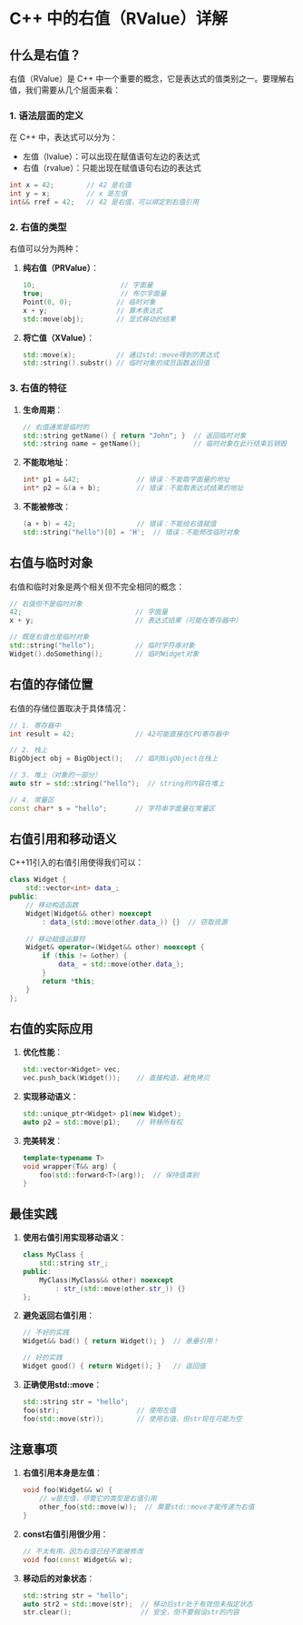 # C++ 中的右值（RValue）详解

## 什么是右值？

右值（RValue）是 C++ 中一个重要的概念，它是表达式的值类别之一。要理解右值，我们需要从几个层面来看：

### 1. 语法层面的定义

在 C++ 中，表达式可以分为：
- 左值（lvalue）：可以出现在赋值语句左边的表达式
- 右值（rvalue）：只能出现在赋值语句右边的表达式

```cpp
int x = 42;        // 42 是右值
int y = x;         // x 是左值
int&& rref = 42;   // 42 是右值，可以绑定到右值引用
```

### 2. 右值的类型

右值可以分为两种：

1. **纯右值（PRValue）**：
   ```cpp
   10;                     // 字面量
   true;                   // 布尔字面量
   Point(0, 0);           // 临时对象
   x + y;                 // 算术表达式
   std::move(obj);        // 显式移动的结果
   ```

2. **将亡值（XValue）**：
   ```cpp
   std::move(x);          // 通过std::move得到的表达式
   std::string().substr() // 临时对象的成员函数返回值
   ```

### 3. 右值的特征

1. **生命周期**：
   ```cpp
   // 右值通常是临时的
   std::string getName() { return "John"; }  // 返回临时对象
   std::string name = getName();             // 临时对象在此行结束后销毁
   ```

2. **不能取地址**：
   ```cpp
   int* p1 = &42;              // 错误：不能取字面量的地址
   int* p2 = &(a + b);         // 错误：不能取表达式结果的地址
   ```

3. **不能被修改**：
   ```cpp
   (a + b) = 42;               // 错误：不能给右值赋值
   std::string("hello")[0] = 'H';  // 错误：不能修改临时对象
   ```

## 右值与临时对象

右值和临时对象是两个相关但不完全相同的概念：

```cpp
// 右值但不是临时对象
42;                            // 字面量
x + y;                         // 表达式结果（可能在寄存器中）

// 既是右值也是临时对象
std::string("hello");          // 临时字符串对象
Widget().doSomething();        // 临时Widget对象
```

## 右值的存储位置

右值的存储位置取决于具体情况：

```cpp
// 1. 寄存器中
int result = 42;               // 42可能直接在CPU寄存器中

// 2. 栈上
BigObject obj = BigObject();   // 临时BigObject在栈上

// 3. 堆上（对象的一部分）
auto str = std::string("hello");  // string的内容在堆上

// 4. 常量区
const char* s = "hello";       // 字符串字面量在常量区
```

## 右值引用和移动语义

C++11引入的右值引用使得我们可以：

```cpp
class Widget {
    std::vector<int> data_;
public:
    // 移动构造函数
    Widget(Widget&& other) noexcept 
        : data_(std::move(other.data_)) {}  // 窃取资源
    
    // 移动赋值运算符
    Widget& operator=(Widget&& other) noexcept {
        if (this != &other) {
            data_ = std::move(other.data_);
        }
        return *this;
    }
};
```

## 右值的实际应用

1. **优化性能**：
   ```cpp
   std::vector<Widget> vec;
   vec.push_back(Widget());    // 直接构造，避免拷贝
   ```

2. **实现移动语义**：
   ```cpp
   std::unique_ptr<Widget> p1(new Widget);
   auto p2 = std::move(p1);    // 转移所有权
   ```

3. **完美转发**：
   ```cpp
   template<typename T>
   void wrapper(T&& arg) {
       foo(std::forward<T>(arg));  // 保持值类别
   }
   ```

## 最佳实践

1. **使用右值引用实现移动语义**：
   ```cpp
   class MyClass {
       std::string str_;
   public:
       MyClass(MyClass&& other) noexcept
           : str_(std::move(other.str_)) {}
   };
   ```

2. **避免返回右值引用**：
   ```cpp
   // 不好的实践
   Widget&& bad() { return Widget(); }  // 悬垂引用！
   
   // 好的实践
   Widget good() { return Widget(); }   // 返回值
   ```

3. **正确使用std::move**：
   ```cpp
   std::string str = "hello";
   foo(str);                   // 使用左值
   foo(std::move(str));        // 使用右值，但str现在可能为空
   ```

## 注意事项

1. **右值引用本身是左值**：
   ```cpp
   void foo(Widget&& w) {
       // w是左值，尽管它的类型是右值引用
       other_foo(std::move(w));  // 需要std::move才能传递为右值
   }
   ```

2. **const右值引用很少用**：
   ```cpp
   // 不太有用，因为右值已经不能被修改
   void foo(const Widget&& w);
   ```

3. **移动后的对象状态**：
   ```cpp
   std::string str = "hello";
   auto str2 = std::move(str);  // 移动后str处于有效但未指定状态
   str.clear();                 // 安全，但不要假设str的内容
   ```
